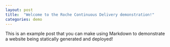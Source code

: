 ```yaml
---
layout: post
title:  "Welcome to the Roche Continuous Delivery demonstration!"
categories: demo
---
```


This is an example post that you can make using Markdown to demonstrate a website being statically generated and deployed!
